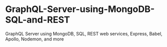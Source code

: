 # GraphQL-Server-using-MongoDB-SQL-and-REST
GraphQL Server using MongoDB, SQL, REST web services, Express, Babel, Apollo, Nodemon, and more
